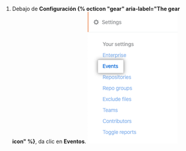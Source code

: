 1. Debajo de **Configuración {% octicon "gear" aria-label="The gear icon" %}**, da clic en **Eventos**. ![Pestaña de eventos](/assets/images/help/insights/events-tab.png)
